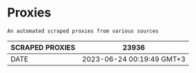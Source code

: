 # Proxies
    An automated scraped proxies from various sources

| SCRAPED PROXIES | 23936            |
|-----------------|---------------------------|
| DATE            | 2023-06-24 00:19:49 GMT+3          |